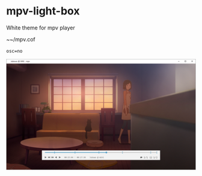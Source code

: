 # mpv-light-box
White theme for mpv player

~~/mpv.cof

```
osc=no
```

![IMG](https://github.com/maoiscat/mpv-light-box/blob/main/preview.png)
